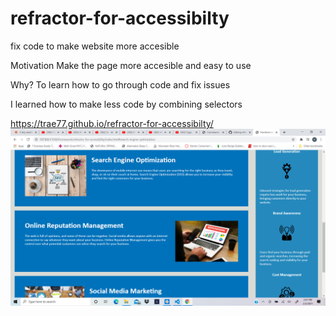 # refractor-for-accessibilty
fix code to make website more accesible

Motivation
Make the page more accesible and easy to use

Why?
To learn how to go through code and fix issues

I learned how to make less code by combining selectors 


https://trae77.github.io/refractor-for-accessibilty/
<img src="./assets/images/Screenshot (6).png" alt="code fixed">